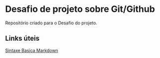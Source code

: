 # Desafio de projeto sobre Git/Github
Repositório criado para o Desafio do projeto.

## Links úteis
[Sintaxe Basica Markdown](https://www.markdownguide.org/basic-syntax/)
